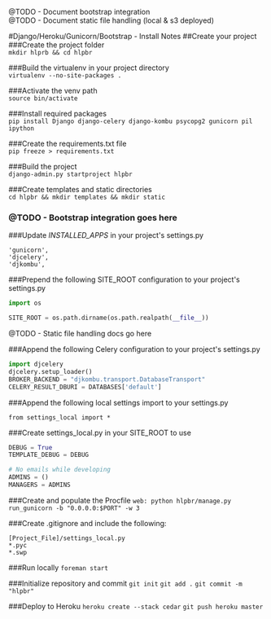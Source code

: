 @TODO - Document bootstrap integration  
@TODO - Document static file handling (local & s3 deployed)

#Django/Heroku/Gunicorn/Bootstrap - Install Notes
##Create your project
###Create the project folder  
`mkdir hlprb && cd hlpbr`  

###Build the virtualenv in your project directory  
`virtualenv --no-site-packages .`

###Activate the venv path  
`source bin/activate`

###Install required packages  
`pip install Django django-celery django-kombu psycopg2 gunicorn pil ipython`

###Create the requirements.txt file  
`pip freeze > requirements.txt`

###Build the project  
`django-admin.py startproject hlpbr`

###Create templates and static directories  
`cd hlpbr && mkdir templates && mkdir static`

### @TODO - Bootstrap integration goes here

###Update _INSTALLED_APPS_ in your project's settings.py

```
'gunicorn',
'djcelery',
'djkombu',
```

###Prepend the following SITE_ROOT configuration to your project's
   settings.py

```python
import os

SITE_ROOT = os.path.dirname(os.path.realpath(__file__))
```

@TODO - Static file handling docs go here

###Append the following Celery configuration to your project's settings.py

```python
import djcelery
djcelery.setup_loader()
BROKER_BACKEND = "djkombu.transport.DatabaseTransport"
CELERY_RESULT_DBURI = DATABASES['default']
```

###Append the following local settings import to your settings.py

`from settings_local import *` 

###Create settings_local.py in your SITE_ROOT to use

```python
DEBUG = True
TEMPLATE_DEBUG = DEBUG

# No emails while developing
ADMINS = ()
MANAGERS = ADMINS
```

###Create and populate the Procfile
`web: python hlpbr/manage.py run_gunicorn -b "0.0.0.0:$PORT" -w 3`

###Create .gitignore and include the following:

```
[Project_File]/settings_local.py
*.pyc
*.swp
```

###Run locally
`foreman start`

###Initialize repository and commit
`git init`
`git add .`
`git commit -m "hlpbr"`

###Deploy to Heroku
`heroku create --stack cedar`
`git push heroku master`
